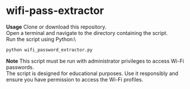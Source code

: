 # wifi-pass-extractor

**Usage**
Clone or download this repository.\
Open a terminal and navigate to the directory containing the script.\
Run the script using Python:\

```bash
python wifi_password_extractor.py
```

**Note**
This script must be run with administrator privileges to access Wi-Fi passwords.\
The script is designed for educational purposes. Use it responsibly and ensure you have permission to access the Wi-Fi profiles.
